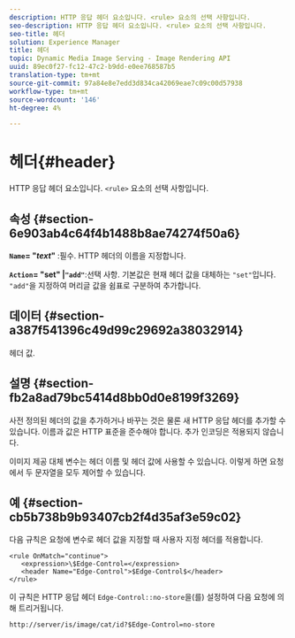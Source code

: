 ```yaml
---
description: HTTP 응답 헤더 요소입니다. <rule> 요소의 선택 사항입니다.
seo-description: HTTP 응답 헤더 요소입니다. <rule> 요소의 선택 사항입니다.
seo-title: 헤더
solution: Experience Manager
title: 헤더
topic: Dynamic Media Image Serving - Image Rendering API
uuid: 89ec0f27-fc12-47c2-b9dd-e0ee768587b5
translation-type: tm+mt
source-git-commit: 97a84e8e7edd3d834ca42069eae7c09c00d57938
workflow-type: tm+mt
source-wordcount: '146'
ht-degree: 4%

---
```



# 헤더{#header}

HTTP 응답 헤더 요소입니다. `<rule>` 요소의 선택 사항입니다.

## 속성 {#section-6e903ab4c64f4b1488b8ae74274f50a6}

**`Name`= &quot;*text*&quot;** :필수. HTTP 헤더의 이름을 지정합니다.

**`Action`= &quot;set&quot; |`"add"`**:선택 사항. 기본값은 현재 헤더 값을 대체하는 `"set"`입니다. `"add"`을 지정하여 머리글 값을 쉼표로 구분하여 추가합니다.

## 데이터 {#section-a387f541396c49d99c29692a38032914}

헤더 값.

## 설명 {#section-fb2a8ad79bc5414d8bb0d0e8199f3269}

사전 정의된 헤더의 값을 추가하거나 바꾸는 것은 물론 새 HTTP 응답 헤더를 추가할 수 있습니다. 이름과 값은 HTTP 표준을 준수해야 합니다. 추가 인코딩은 적용되지 않습니다.

이미지 제공 대체 변수는 헤더 이름 및 헤더 값에 사용할 수 있습니다. 이렇게 하면 요청에서 두 문자열을 모두 제어할 수 있습니다.

## 예 {#section-cb5b738b9b93407cb2f4d35af3e59c02}

다음 규칙은 요청에 변수로 헤더 값을 지정할 때 사용자 지정 헤더를 적용합니다.

```
<rule OnMatch="continue">
   <expression>\$Edge-Control=</expression>
   <header Name="Edge-Control">$Edge-Control$</header>
</rule>
```

이 규칙은 HTTP 응답 헤더 `Edge-Control::no-store`을(를) 설정하여 다음 요청에 의해 트리거됩니다.

`http://server/is/image/cat/id?$Edge-Control=no-store`
